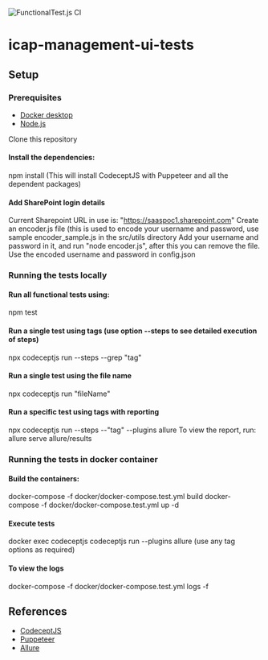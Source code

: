 ![FunctionalTest.js CI](https://github.com/filetrust/icap-management-ui-tests/workflows/FunctionalTest.js%20CI/badge.svg)


# icap-management-ui-tests

## Setup

### Prerequisites
- [Docker desktop](https://www.docker.com/)
- [Node.js](https://nodejs.org/en/) 

Clone this repository

#### Install the dependencies: 
npm install (This will install CodeceptJS with Puppeteer and all the dependent packages)

#### Add SharePoint login details 
Current Sharepoint URL in use is: "https://saaspoc1.sharepoint.com"
Create an encoder.js file (this is used to encode your username and password, use sample encoder_sample.js in the src/utils directory
Add your username and password in it, and run "node encoder.js", after this you can remove the file.
Use the encoded username and password in config.json

### Running the tests locally
#### Run all functional tests using: 
npm test
    
#### Run a single test using tags (use option --steps to see detailed execution of steps)
npx codeceptjs run --steps --grep "tag"

#### Run a single test using the file name
npx codeceptjs run "fileName"

#### Run a specific test using tags with reporting
npx codeceptjs run --steps --"tag"  --plugins allure
To view the report, run: allure serve allure/results

### Running the tests in docker container
#### Build the containers:
docker-compose -f docker/docker-compose.test.yml build
docker-compose -f docker/docker-compose.test.yml up -d

#### Execute tests
docker exec codeceptjs codeceptjs run --plugins allure
(use any tag options as required)

#### To view the logs
docker-compose -f docker/docker-compose.test.yml logs -f


## References

- [CodeceptJS](https://codecept.io)
- [Puppeteer](https://pptr.dev/)
- [Allure](http://allure.qatools.ru/)
